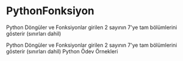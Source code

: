 # PythonFonksiyon
Python Döngüler ve Fonksiyonlar girilen 2 sayının 7'ye tam bölümlerini gösterir (sınırları dahil)

Python Döngüler ve Fonksiyonlar girilen 2 sayının 7'ye tam bölümlerini gösterir (sınırları dahil) Python Ödev Örnekleri
